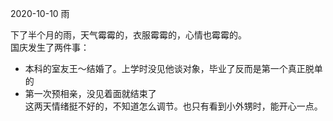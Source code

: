 2020-10-10 雨

下了半个月的雨，天气霉霉的，衣服霉霉的，心情也霉霉的。  
国庆发生了两件事：  
- 本科的室友王～结婚了。上学时没见他谈对象，毕业了反而是第一个真正脱单的  
- 第一次预相亲，没见着面就结束了  
这两天情绪挺不好的，不知道怎么调节。也只有看到小外甥时，能开心一点。
